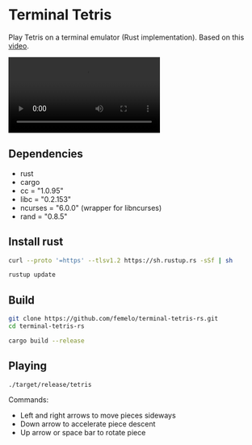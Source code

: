 # Terminal Tetris

Play Tetris on a terminal emulator (Rust implementation).
Based on this [video](https://www.youtube.com/watch?v=8OK8_tHeCIA).

<video loop src="[movie.mp4](https://github.com/femelo/terminal-tetris-rs/assets/28808345/c670efc5-349b-40d8-baf2-c0e926175fad)"></video>

## Dependencies

- rust
- cargo
- cc = "1.0.95"
- libc = "0.2.153"
- ncurses = "6.0.0" (wrapper for libncurses)
- rand = "0.8.5"

## Install rust

```bash
curl --proto '=https' --tlsv1.2 https://sh.rustup.rs -sSf | sh
```

```bash
rustup update
```

## Build

```bash
git clone https://github.com/femelo/terminal-tetris-rs.git
cd terminal-tetris-rs
```

```bash
cargo build --release
```

## Playing

```bash
./target/release/tetris
```

Commands:

- Left and right arrows to move pieces sideways
- Down arrow to accelerate piece descent
- Up arrow or space bar to rotate piece
